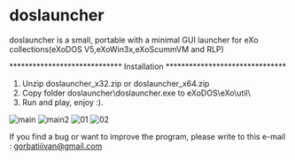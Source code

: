 # doslauncher

doslauncher is a small, portable with a minimal GUI launcher for eXo collections(eXoDOS V5,eXoWin3x,eXoScummVM and RLP)


*****************************   Installation   *******************************

1. Unzip doslauncher_x32.zip or doslauncher_x64.zip
2. Copy folder doslauncher\doslauncher.exe to eXoDOS\eXo\util\
3. Run and play, enjoy :).

![main](https://user-images.githubusercontent.com/84850541/131106238-1d3f7439-2fc4-4927-8352-7dd8b4e2b88e.PNG)
![main2](https://user-images.githubusercontent.com/84850541/131106276-4bd1c8d6-7223-41cd-8bb5-c73a20544e70.PNG)
![01](https://user-images.githubusercontent.com/84850541/137362177-08177e0c-b941-43d1-895f-3dee74d7928f.PNG)
![02](https://user-images.githubusercontent.com/84850541/137362197-db3486ea-d560-4d2d-b0c7-9d67e884ef2d.PNG)

If you find a bug or want to improve the program, please write to this e-mail : gorbatiiivan@gmail.com

